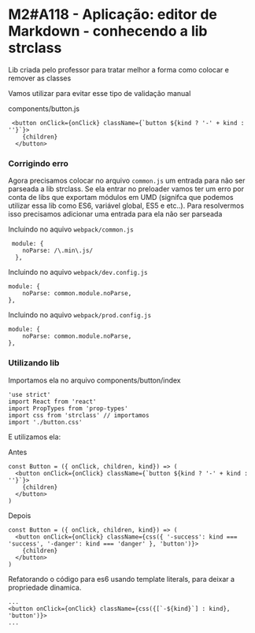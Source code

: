# M2#A118 - Aplicação: editor de Markdown - conhecendo a lib strclass

Lib criada pelo professor para tratar melhor a forma como colocar e remover as classes

Vamos utilizar para evitar esse tipo de validação manual

components/button.js
```
 <button onClick={onClick} className={`button ${kind ? '-' + kind : ''}`}>
    {children}
  </button>
  ```

### Corrigindo erro
Agora precisamos colocar no arquivo `common.js` um entrada para não ser parseada a lib strclass. Se ela entrar no preloader vamos ter um erro por conta de libs que exportam módulos em UMD (signifca que podemos utilizar essa lib como ES6, variável global, ES5 e etc..). Para resolvermos isso precisamos adicionar uma entrada para ela não ser parseada

Incluindo no aquivo `webpack/common.js`

```
 module: {
    noParse: /\.min\.js/
  },
```

Incluindo no aquivo `webpack/dev.config.js`

```
module: {
    noParse: common.module.noParse,
},
```

Incluindo no aquivo `webpack/prod.config.js`

```
module: {
    noParse: common.module.noParse,
},
```
### Utilizando lib

Importamos ela no arquivo components/button/index

```
'use strict'
import React from 'react'
import PropTypes from 'prop-types'
import css from 'strclass' // importamos
import './button.css'
```

E utilizamos ela:

Antes
```
const Button = ({ onClick, children, kind}) => (
  <button onClick={onClick} className={`button ${kind ? '-' + kind : ''}`}>
    {children}
  </button>
)
```

Depois
```
const Button = ({ onClick, children, kind}) => (
  <button onClick={onClick} className={css({ '-success': kind === 'success', '-danger': kind === 'danger' }, 'button')}>
    {children}
  </button>
)
```

Refatorando o código para es6 usando template literals, para deixar a propriedade dinamica.

```
...
<button onClick={onClick} className={css({[`-${kind}`] : kind}, 'button')}>
...
```
